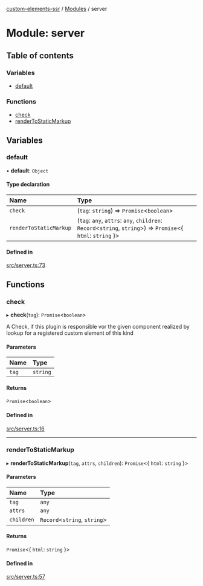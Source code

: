 [custom-elements-ssr](../README.md) / [Modules](../modules.md) / server

# Module: server

## Table of contents

### Variables

- [default](server.md#default)

### Functions

- [check](server.md#check)
- [renderToStaticMarkup](server.md#rendertostaticmarkup)

## Variables

### default

• **default**: `Object`

#### Type declaration

| Name | Type |
| :------ | :------ |
| `check` | (`tag`: `string`) => `Promise`<`boolean`\> |
| `renderToStaticMarkup` | (`tag`: `any`, `attrs`: `any`, `children`: `Record`<`string`, `string`\>) => `Promise`<{ `html`: `string`  }\> |

#### Defined in

[src/server.ts:73](https://github.com/mash-graz/custom-elements-ssr/blob/55f317b/src/server.ts#L73)

## Functions

### check

▸ **check**(`tag`): `Promise`<`boolean`\>

A Check, if this plugin is responsible vor the given component
realized by lookup for a registered custom element of this kind

#### Parameters

| Name | Type |
| :------ | :------ |
| `tag` | `string` |

#### Returns

`Promise`<`boolean`\>

#### Defined in

[src/server.ts:16](https://github.com/mash-graz/custom-elements-ssr/blob/55f317b/src/server.ts#L16)

___

### renderToStaticMarkup

▸ **renderToStaticMarkup**(`tag`, `attrs`, `children`): `Promise`<{ `html`: `string`  }\>

#### Parameters

| Name | Type |
| :------ | :------ |
| `tag` | `any` |
| `attrs` | `any` |
| `children` | `Record`<`string`, `string`\> |

#### Returns

`Promise`<{ `html`: `string`  }\>

#### Defined in

[src/server.ts:57](https://github.com/mash-graz/custom-elements-ssr/blob/55f317b/src/server.ts#L57)
